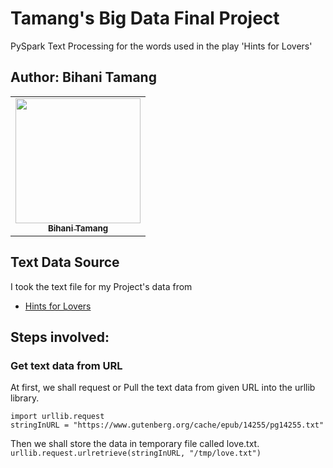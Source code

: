 # Tamang's Big Data Final Project
PySpark Text Processing for the words used in the play 'Hints for Lovers'

## Author: Bihani Tamang
<table>
  <tr>
   <td align="center"><a href="https://github.com/blonbihani"><img src="https://avatars.githubusercontent.com/blonbihani" width="200px;" alt=""/><br /><sub><b>Bihani Tamang</b></sub></a><br /><a href="https://github.com/blonbihani" title="Code"></a></td>
  </tr>
  </table>

## Text Data Source
I took the text file for my Project's data from 

- [Hints for Lovers](https://www.gutenberg.org/cache/epub/14255/pg14255.txt)

## Steps involved:

### Get text data from URL
At first, we shall request or Pull the text data from given URL into the urllib library.
```
import urllib.request
stringInURL = "https://www.gutenberg.org/cache/epub/14255/pg14255.txt"
```
Then we shall store the data in temporary file called love.txt.
```urllib.request.urlretrieve(stringInURL, "/tmp/love.txt")```
